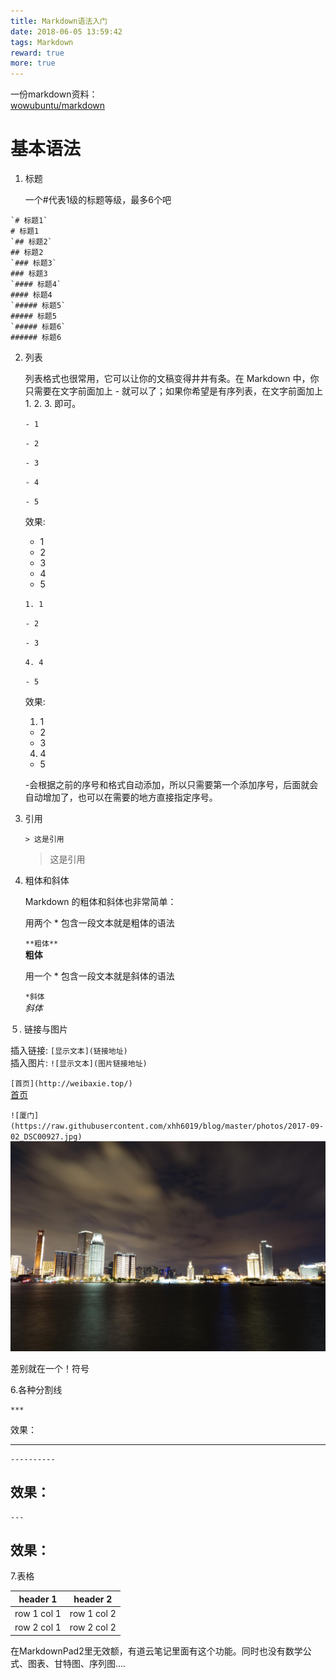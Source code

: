 ```yaml
---
title: Markdown语法入门
date: 2018-06-05 13:59:42
tags: Markdown
reward: true
more: true
---
```


一份markdown资料：  
[wowubuntu/markdown](http://wowubuntu.com/markdown/)


# 基本语法 #

1. 标题

	一个#代表1级的标题等级，最多6个吧
<!--more-->
	`# 标题1` 
	# 标题1
	`## 标题2` 
	## 标题2
	`### 标题3`
	### 标题3 
	`#### 标题4` 
	#### 标题4
	`##### 标题5` 
	##### 标题5
	`##### 标题6` 
	###### 标题6

2. 列表

	列表格式也很常用，它可以让你的文稿变得井井有条。在 Markdown 中，你只需要在文字前面加上 - 就可以了；如果你希望是有序列表，在文字前面加上 1. 2. 3. 即可。

	`- 1`

	`- 2`

	`- 3`

	`- 4`

	`- 5`

	效果:
	- 1
	- 2
	- 3
	- 4
	- 5
 
	`1. 1`

	`- 2`

	`- 3`

	`4. 4`

	`- 5`

	效果:
	1. 1
	- 2
	- 3
	4. 4
	- 5

	-会根据之前的序号和格式自动添加，所以只需要第一个添加序号，后面就会自动增加了，也可以在需要的地方直接指定序号。

3. 引用

	`> 这是引用`
			
	> 这是引用　　


4. 粗体和斜体

	Markdown 的粗体和斜体也非常简单：
	
	用两个 * 包含一段文本就是粗体的语法
	
	`**粗体**`  
	**粗体**
	
	用一个 * 包含一段文本就是斜体的语法
	
	`*斜体`  
	*斜体*  

５. 链接与图片

插入链接:  `[显示文本](链接地址)`  
插入图片:  `![显示文本](图片链接地址)` 

`[首页](http://weibaxie.top/)  `  
[首页](http://weibaxie.top/)  

`![厦门](https://raw.githubusercontent.com/xhh6019/blog/master/photos/2017-09-02_DSC00927.jpg)`  
![厦门](https://raw.githubusercontent.com/xhh6019/blog/master/photos/2017-09-02_DSC00927.jpg)


差别就在一个！符号

6.各种分割线

    ***
效果：
***

    ----------
效果：
----------


    ---
效果：
---

7.表格

header 1 | header 2  
---|---  
row 1 col 1 | row 1 col 2  
row 2 col 1 | row 2 col 2  

在MarkdownPad2里无效额，有道云笔记里面有这个功能。同时也没有数学公式、图表、甘特图、序列图....






